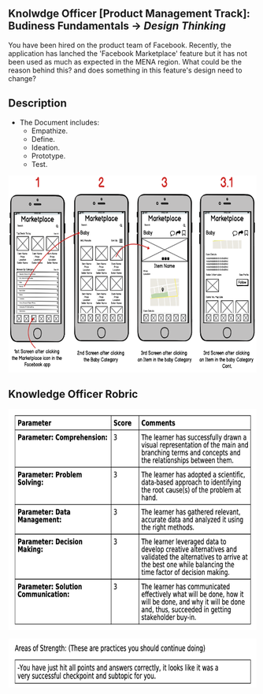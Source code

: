 ## Knolwdge Officer [Product Management Track]: Budiness Fundamentals -> _Design Thinking_
You have been hired on the product team of Facebook. Recently, the application has lanched the 'Facebook Marketplace' feature but it has not been used as much as expected in the MENA region. What could be the reason behind this? and does something in this feature's design need to change?

## Description
- The Document includes:
  - Empathize.
  - Define.
  - Ideation.
  - Prototype.
  - Test.
 
<p align="center">
<img src="https://github.com/yarahisham/Facebook_Marketplace-Design_Thinking/blob/main/Images/New%20Wireframe%201%20(1).png" alt="alt text" width="700" height="400" >
</p>
 
## Knowledge Officer Robric
<p align="center">
<img src="https://github.com/yarahisham/Facebook_Marketplace-Design_Thinking/blob/main/Images/Screen%20Shot%202021-04-27%20at%204.30.53%20PM.jpg" alt="alt text" width="700" height="450" >
</p>

<p align="center">
<img src="https://github.com/yarahisham/Facebook_Marketplace-Design_Thinking/blob/main/Images/Screen%20Shot%202021-04-27%20at%204.31.07%20PM.jpg" alt="alt text" width="700" height="100" >
</p>

